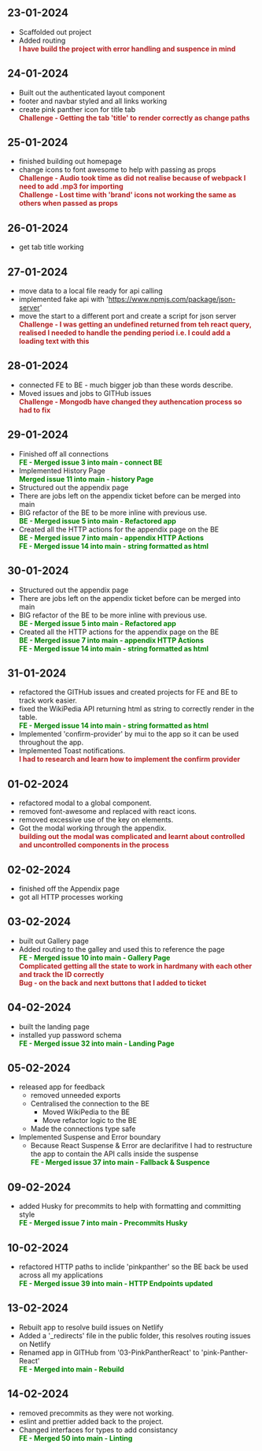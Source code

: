 <style>
    c { color: firebrick; font-weight: bold; font-style: normal; display: block; }
    r { color: green; font-weight: bold; font-style: normal; display: block; }
</style>

## 23-01-2024

- Scaffolded out project
- Added routing
  <c>I have build the project with error handling and suspence in mind</c>

## 24-01-2024

- Built out the authenticated layout component
- footer and navbar styled and all links working
- create pink panther icon for title tab
  <c>Challenge - Getting the tab 'title' to render correctly as change paths</c>

## 25-01-2024

- finished building out homepage
- change icons to font awesome to help with passing as props
  <c>Challenge - Audio took time as did not realise because of webpack I need to add .mp3 for importing</c>
  <c>Challenge - Lost time with 'brand' icons not working the same as others when passed as props</c>

## 26-01-2024

- get tab title working

## 27-01-2024

- move data to a local file ready for api calling
- implemented fake api with 'https://www.npmjs.com/package/json-server'
- move the start to a different port and create a script for json server
  <c>Challenge - I was getting an undefined returned from teh react query, realised I needed to handle the pending period i.e. I could add a loading text with this</c>

## 28-01-2024

- connected FE to BE - much bigger job than these words describe.
- Moved issues and jobs to GITHub issues
  <c>Challenge - Mongodb have changed they authencation process so had to fix</c>

## 29-01-2024

- Finished off all connections
  <r>FE - Merged issue 3 into main - connect BE</r>
- Implemented History Page
  <r>Merged issue 11 into main - history Page</r>
- Structured out the appendix page
- There are jobs left on the appendix ticket before can be merged into main
- BIG refactor of the BE to be more inline with previous use.
  <r>BE - Merged issue 5 into main - Refactored app</r>
- Created all the HTTP actions for the appendix page on the BE
  <r>BE - Merged issue 7 into main - appendix HTTP Actions</r>
  <r>FE - Merged issue 14 into main - string formatted as html</r>

## 30-01-2024

- Structured out the appendix page
- There are jobs left on the appendix ticket before can be merged into main
- BIG refactor of the BE to be more inline with previous use.
  <r>BE - Merged issue 5 into main - Refactored app</r>
- Created all the HTTP actions for the appendix page on the BE
  <r>BE - Merged issue 7 into main - appendix HTTP Actions</r>
  <r>FE - Merged issue 14 into main - string formatted as html</r>

## 31-01-2024

- refactored the GITHub issues and created projects for FE and BE to track work easier.
- fixed the WikiPedia API returning html as string to correctly render in the table.
  <r>FE - Merged issue 14 into main - string formatted as html</r>
- Implemented 'confirm-provider' by mui to the app so it can be used throughout the app.
- Implemented Toast notifications.
  <c>I had to research and learn how to implement the confirm provider</c>

## 01-02-2024

- refactored modal to a global component.
- removed font-awesome and replaced with react icons.
- removed excessive use of the key on elements.
- Got the modal working through the appendix.
  <c>building out the modal was complicated and learnt about controlled and uncontrolled components in the process</c>

## 02-02-2024

- finished off the Appendix page
- got all HTTP processes working

## 03-02-2024

- built out Gallery page
- Added routing to the galley and used this to reference the page
  <r>FE - Merged issue 10 into main - Gallery Page</r>
  <c>Complicated getting all the state to work in hardmany with each other and track the ID correctly</c>
  <c>Bug - on the back and next buttons that I added to ticket</c>

## 04-02-2024

- built the landing page
- installed yup password schema
  <r>FE - Merged issue 32 into main - Landing Page</r>

## 05-02-2024

- released app for feedback
  - removed unneeded exports
  - Centralised the connection to the BE
    - Moved WikiPedia to the BE
    - Move refactor logic to the BE
  - Made the connections type safe
- Implemented Suspense and Error boundary
  - Because React Suspense & Error are declarifitve I had to restructure the app to contain the API calls inside the suspense
    <r>FE - Merged issue 37 into main - Fallback & Suspence</r>

## 09-02-2024

- added Husky for precommits to help with formatting and committing style
  <r>FE - Merged issue 7 into main - Precommits Husky</r>

## 10-02-2024

- refactored HTTP paths to inclide 'pinkpanther' so the BE back be used across all my applications
  <r>FE - Merged issue 39 into main - HTTP Endpoints updated</r>

## 13-02-2024

- Rebuilt app to resolve build issues on Netlify
- Added a '\_redirects' file in the public folder, this resolves routing issues on Netlify
- Renamed app in GITHub from '03-PinkPantherReact' to 'pink-Panther-React'
  <r>FE - Merged into main - Rebuild</r>

## 14-02-2024

- removed precommits as they were not working.
- eslint and prettier added back to the project.
- Changed interfaces for types to add consistancy
  <r>FE - Merged 50 into main - Linting</r>
